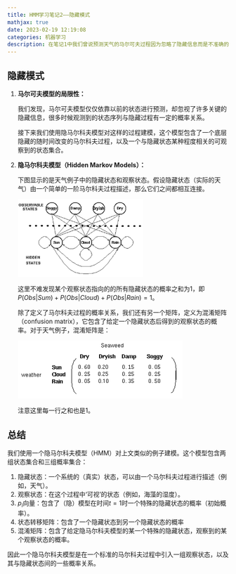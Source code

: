 ```yaml
---
title: HMM学习笔记2——隐藏模式
mathjax: true
date: 2023-02-19 12:19:08
categories: 机器学习
description: 在笔记1中我们曾说预测天气的马尔可夫过程因为忽略了隐藏信息而是不准确的，现在我们将加入对隐藏信息的考虑。
---
```


## 隐藏模式

1. **马尔可夫模型的局限性：**

    我们发现，马尔可夫模型仅仅依靠以前的状态进行预测，却忽视了许多关键的隐藏信息，很多时候观测到的状态序列与隐藏过程有一定的概率关系。

    接下来我们使用隐马尔科夫模型对这样的过程建模，这个模型包含了一个底层隐藏的随时间改变的马尔科夫过程，以及一个与隐藏状态某种程度相关的可观察到的状态集合。

2. **隐马尔科夫模型（Hidden Markov Models）：**

    下图显示的是天气例子中的隐藏状态和观察状态。假设隐藏状态（实际的天气）由一个简单的一阶马尔科夫过程描述，那么它们之间都相互连接。

    <img src="HMM学习笔记2——隐藏模式/hidden-weather-example.gif" alt="hidden-weather-example" style="zoom:67%;" />

    这里不难发现某个观察状态指向的的所有隐藏状态的概率之和为$1$，即$P(Obs|Sum)+P(Obs|Cloud)+P(Obs|Rain)=1$。

    除了定义了马尔科夫过程的概率关系，我们还有另一个矩阵，定义为混淆矩阵（confusion matrix），它包含了给定一个隐藏状态后得到的观察状态的概率。对于天气例子，混淆矩阵是：

    ![weather-b-matrix](HMM学习笔记2——隐藏模式/weather-b-matrix.gif)

    注意这里每一行之和也是$1$。

## 总结

我们使用一个隐马尔科夫模型（HMM）对上文类似的例子建模。这个模型包含两组状态集合和三组概率集合：

1. 隐藏状态：一个系统的（真实）状态，可以由一个马尔科夫过程进行描述（例如，天气）。
2. 观察状态：在这个过程中‘可视’的状态（例如，海藻的湿度）。
3. $p_i$向量：包含了（隐）模型在时间$t=1$时一个特殊的隐藏状态的概率（初始概率）。
4. 状态转移矩阵：包含了一个隐藏状态到另一个隐藏状态的概率
5. 混淆矩阵：包含了给定隐马尔科夫模型的某一个特殊的隐藏状态，观察到的某个观察状态的概率。

因此一个隐马尔科夫模型是在一个标准的马尔科夫过程中引入一组观察状态，以及其与隐藏状态间的一些概率关系。
